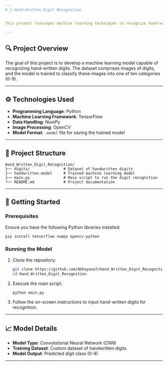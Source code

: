 ```yaml
---
# 🧠 Hand-Written Digit Recognition


This project leverages machine learning techniques to recognize hand-written digits. Utilizing a dataset of handwritten digits, the model is trained to accurately classify digits from 0 to 9.

---
```


## 🔍 Project Overview

The goal of this project is to develop a machine learning model capable of recognizing hand-written digits. The dataset comprises images of digits, and the model is trained to classify these images into one of ten categories (0-9).

---

## ⚙️ Technologies Used

* **Programming Language**: Python
* **Machine Learning Framework**: TensorFlow
* **Data Handling**: NumPy
* **Image Processing**: OpenCV
* **Model Format**: `.model` file for saving the trained model

---

## 📁 Project Structure

```
Hand_Written_Digit_Recognition/
├── digits/               # Dataset of handwritten digits
├── handwritten.model     # Trained machine learning model
├── main.py               # Main script to run the digit recognition
└── README.md             # Project documentation
```

---

## 🚀 Getting Started

### Prerequisites

Ensure you have the following Python libraries installed:

```bash
pip install tensorflow numpy opencv-python
```

### Running the Model

1. Clone the repository:

   ```bash
   git clone https://github.com/Abhayooo7/Hand_Written_Digit_Recognition.git
   cd Hand_Written_Digit_Recognition
   ```

2. Execute the main script:

   ```bash
   python main.py
   ```

3. Follow the on-screen instructions to input hand-written digits for recognition.

---

## 📈 Model Details

* **Model Type**: Convolutional Neural Network (CNN)
* **Training Dataset**: Custom dataset of handwritten digits
* **Model Output**: Predicted digit class (0-9)

---
